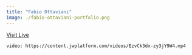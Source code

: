 ```yaml
---
title: "Fabio Ottaviani"
image: ./fabio-ottaviani-portfolio.png
---
```


[Visit Live](http://www.supah.it/)

`video: https://content.jwplatform.com/videos/EzvCk3dx-zy3jY9W4.mp4`